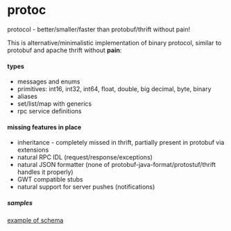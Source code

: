 protoc
======

protocol - better/smaller/faster than protobuf/thrift without pain!

This is alternative/minimalistic implementation of binary protocol, similar to protobuf and apache thrift without **pain**:
#### types
* messages and enums
* primitives: int16, int32, int64, float, double, big decimal, byte, binary
* aliases 
* set/list/map with generics
* rpc service definitions

#### missing features in place
+ inheritance - completely missed in thrift, partially present in protobuf via extensions
+ natural RPC IDL (request/response/exceptions)
+ natural JSON formatter (none of protobuf-java-format/protostuf/thrift handles it properly)
+ GWT compatible stubs
+ natural support for server pushes (notifications)
 
##### samples
[example of schema](http://github.com/turbospaces/protoc/tree/master/src/test/resources/example.protoc)